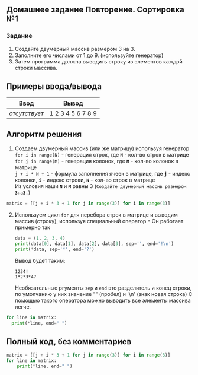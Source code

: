 ## Домашнее задание Повторение. Сортировка №1
  ### Задание
  1. Создайте двумерный массив размером 3 на 3.
  2. Заполните его числами от 1 до 9. (используйте генератор)
  3. Затем программа должна выводить строку из элементов каждой строки массива.


## Примеры ввода/вывода 
  | Ввод  | Вывод  |
  |:-:|:---------------:|
  | *отсутствует* | 1 2 3 4 5 6 7 8 9  |

## Алгоритм решения
  1. Создаем двумерный массив (или же матрицу) используя генератор <br>
    `for i in range(N)` - генерация строк, где **`N`** - кол-во строк в матрице <br>
    `for j in range(M)` - генерация колонок, где **`M`** - кол-во колонок в матрице <br>
    `j + i * N + 1` - формула заполнения ячеек в матрице, где **`j`** - индекс колонки, **`i`** - индекс строки, **`N`** - кол-во строк в матрице <br>
    Из условия наши **`N`** и **`M`** равны 3 (`Создайте двумерный массив размером `**`3`**` на `**`3`**`.`)
  ```py
  matrix = [[j + i * 3 + 1 for j in range(3)] for i in range(3)]
  ```
  2. Используем цикл `for` для перебора строк в матрице и выводим массив (строку), используя специальный оператор `*`
     Он работает примерно так
     ```py
     data = (1, 2, 3, 4)
     print(data[0], data[1], data[2], data[3], sep='', end='!\n')
     print(*data, sep='*', end='?')
     ```
     Вывод будет таким:
     ```
     1234!
     1*2*3*4?
     ```
     Необязательные ргументы `sep` и `end` это разделитель и конец строки, по умолчанию у них значение ' ' (пробел) и '\n' (знак новая строка)
     С помощью такого оператора можно выводить все элементы массива легче.
  ```py
  for line in matrix:
    print(*line, end=" ")
  ```

## Полный код, без комментариев
```py
matrix = [[j + i * 3 + 1 for j in range(3)] for i in range(3)]
for line in matrix:
    print(*line, end=" ")
```
